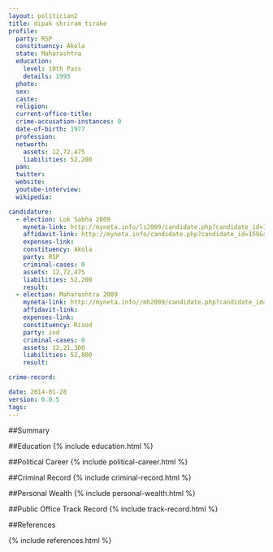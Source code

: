 ```yaml
---
layout: politician2
title: dipak shriram tirake
profile: 
  party: RSP
  constituency: Akola
  state: Maharashtra
  education: 
    level: 10th Pass
    details: 1993
  photo: 
  sex: 
  caste: 
  religion: 
  current-office-title: 
  crime-accusation-instances: 0
  date-of-birth: 1977
  profession: 
  networth: 
    assets: 12,72,475
    liabilities: 52,200
  pan: 
  twitter: 
  website: 
  youtube-interview: 
  wikipedia: 

candidature: 
  - election: Lok Sabha 2009
    myneta-link: http://myneta.info/ls2009/candidate.php?candidate_id=159
    affidavit-link: http://myneta.info/candidate.php?candidate_id=159&scan=original
    expenses-link: 
    constituency: Akola 
    party: RSP
    criminal-cases: 0
    assets: 12,72,475
    liabilities: 52,200
    result:  
  - election: Maharashtra 2009
    myneta-link: http://myneta.info//mh2009/candidate.php?candidate_id=788
    affidavit-link: 
    expenses-link: 
    constituency: Risod 
    party: ind
    criminal-cases: 0
    assets: 12,21,300
    liabilities: 52,800
    result:  

crime-record: 

date: 2014-01-28
version: 0.0.5
tags: 
---
```

##Summary


##Education
{% include education.html %}


##Political Career
{% include political-career.html %}


##Criminal Record
{% include criminal-record.html %}


##Personal Wealth
{% include personal-wealth.html %}


##Public Office Track Record
{% include track-record.html %}


##References


{% include references.html %}